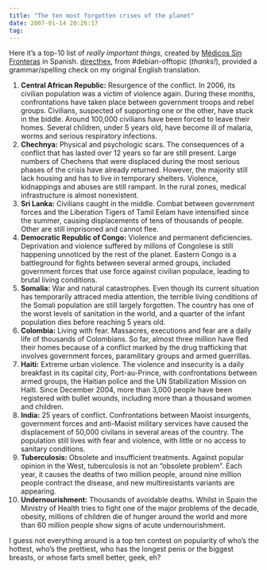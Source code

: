 ```yaml
---
title: "The ten most forgotten crises of the planet"
date: 2007-01-14 20:26:17
tag: 
---
```

<p>Here it&#8217;s a top-10 list of <em>really important things</em>, created by <a target="_blank" href="http://www.msf.es/">Médicos Sin Fronteras</a> in Spanish. <a target="_blank" href="http://apebox.org/">directhex</a>, from #debian-offtopic (<em>thanks!</em>), provided a grammar/spelling check on my original English translation.
</p>
<ol>
<li>
<strong>Central African Republic:</strong> Resurgence of the conflict. In 2006, its civilian population was a victim of violence again. During these months, confrontations have taken place between government troops and rebel groups. Civilians, suspected of supporting one or the other, have stuck in the biddle. Around 100,000 civilians have been forced to leave their homes. Several children, under 5 years old, have become ill of malaria, worms and serious respiratory infections.</li>
<li>
<strong>Chechnya:</strong> Physical and psychologic scars. The consequences of a conflict that has lasted over 12 years so far are still present. Large numbers of Chechens that were displaced during the most serious phases of the crisis have already returned. However, the majority still lack housing and has to live in temporary shelters. Violence, kidnappings and abuses are still rampant. In the rural zones, medical infrastructure is almost nonexistent.</li>
<li>
<strong>Sri Lanka:</strong> Civilians caught in the middle. Combat between government forces and the Liberation Tigers of Tamil Eelam have intensified since the summer, causing displacements of tens of thousands of people. Other are still imprisoned and cannot flee.</li>
<li>
<strong>Democratic Republic of Congo:</strong> Violence and permanent deficiencies. Deprivation and violence suffered by millons of Congolese is still happening unnoticed by the rest of the planet. Eastern Congo is a battleground for fights between several armed groups, included government forces that use force against civilian populace, leading to brutal living conditions.</li>
<li>
<strong>Somalia:</strong> War and natural catastrophes. Even though its current situation has temporarily attraced media attention, the terrible living conditions of the Somali population are still largely forgotten. The country has one of the worst levels of sanitation in the world, and a quarter of the infant population dies before reaching 5 years old.</li>
<li>
<strong>Colombia:</strong> Living with fear. Massacres, executions and fear are a daily life of thousands of Colombians. So far, almost three million have fled their homes because of a conflict marked by the drug trafficking that involves government forces, paramilitary groups and armed guerrillas.</li>
<li>
<strong>Haiti:</strong> Extreme urban violence. The violence and insecurity is a daily breakfast in its capital city, Port-au-Prince, with confrontations between armed groups, the Haitian police and the UN Stabilization Mission on Haiti. Since December 2004, more than 3,000 people have been registered with bullet wounds, including more than a thousand women and children.</li>
<li>
<strong>India:</strong> 25 years of conflict. Confrontations between Maoist insurgents, government forces and anti-Maoist military services have caused the displacement of 50,000 civilans in several areas of the country. The population still lives with fear and violence, with little or no access to sanitary conditions.</li>
<li>
<strong>Tuberculosis:</strong> Obsolete and insufficient treatments. Against popular opinion in the West, tuberculosis is not an &#8220;obsolete problem&#8221;. Each year, it causes the deaths of two million people, around nine million people contract the disease, and new multiresistants variants are appearing.</li>
<li>
<strong>Undernourishment:</strong> Thousands of avoidable deaths. Whilst in Spain the Ministry of Health tries to fight one of the major problems of the decade, obesity, millions of children die of hunger around the world and more than 60 million people show signs of acute undernourishment.</li>
</ol>
<p>
I guess not everything around is a top ten contest on popularity of who&#8217;s the hottest, who&#8217;s the prettiest, who has the longest penis or the biggest breasts, or whose farts smell better, geek, eh? </p>

